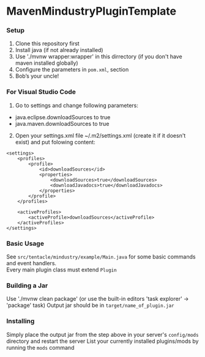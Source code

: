 # MavenMindustryPluginTemplate

### **Setup**

1. Clone this repository first
2. Install java (if not already installed)
3. Use './mvnw wrapper:wrapper' in this dirrectory (if you don't have maven installed globally)
4. Configure the parameters in `pom.xml`, <properties> section
5. Bob’s your uncle!

### **For Visual Studio Code**

1. Go to settings and change following parameters:
* java.eclipse.downloadSources to true
* java.maven.downloadSources to true

2. Open your settings.xml file ~/.m2/settings.xml (create it if it doesn't exist) and  put folowing content:
```
<settings>
    <profiles>
        <profile>
            <id>downloadSources</id>
            <properties>
                <downloadSources>true</downloadSources>
                <downloadJavadocs>true</downloadJavadocs>
            </properties>
        </profile>
    </profiles>

    <activeProfiles>
        <activeProfile>downloadSources</activeProfile>
    </activeProfiles>
</settings>
```

### **Basic Usage**

See `src/tentacle/mindustry/example/Main.java` for some basic commands and event handlers.  
Every main plugin class must extend `Plugin`

### **Building a Jar**

Use './mvnw clean package' (or use the built-in editors 'task explorer' -> 'package' task)
Output jar should be in `target/name_of_plugin.jar`

### **Installing**

Simply place the output jar from the step above in your server's `config/mods` directory and restart the server
List your currently installed plugins/mods by running the `mods` command